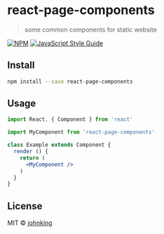 # react-page-components

> some common components for static website

[![NPM](https://img.shields.io/npm/v/react-page-components.svg)](https://www.npmjs.com/package/react-page-components) [![JavaScript Style Guide](https://img.shields.io/badge/code_style-standard-brightgreen.svg)](https://standardjs.com)

## Install

```bash
npm install --save react-page-components
```

## Usage

```jsx
import React, { Component } from 'react'

import MyComponent from 'react-page-components'

class Example extends Component {
  render () {
    return (
      <MyComponent />
    )
  }
}
```

## License

MIT © [johnking](https://github.com/johnking)
